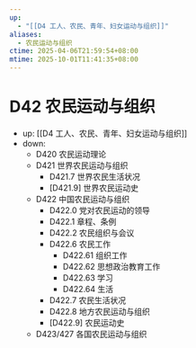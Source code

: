 ```yaml
---
up:
  - "[[D4 工人、农民、青年、妇女运动与组织]]"
aliases:
  - 农民运动与组织
ctime: 2025-04-06T21:59:54+08:00
mtime: 2025-10-01T11:41:35+08:00
---
```


# D42 农民运动与组织

- up: [[D4 工人、农民、青年、妇女运动与组织]]
- down:
	- D420 农民运动理论
	- D421 世界农民运动与组织
		- D421.7 世界农民生活状况
		- [D421.9] 世界农民运动史
	- D422 中国农民运动与组织
		- D422.0 党对农民运动的领导
		- D422.1 章程、条例
		- D422.2 农民组织与会议
		- D422.6 农民工作
			- D422.61 组织工作
			- D422.62 思想政治教育工作
			- D422.63 学习
			- D422.64 生活
		- D422.7 农民生活状况
		- D422.8 地方农民运动与组织
		- [D422.9] 农民运动史
	- D423/427 各国农民运动与组织
